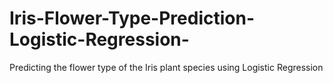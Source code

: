 # Iris-Flower-Type-Prediction-Logistic-Regression-
Predicting the  flower type of the Iris plant species using Logistic Regression

